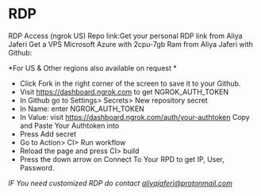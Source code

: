 # RDP
RDP Access (ngrok US) 
Repo link:Get your personal RDP link from Aliya Jaferi
Get a VPS Microsoft Azure with 2cpu-7gb Ram from Aliya Jaferi with Github:

*For US & Other regions  also available on request *

+ Click Fork in the right corner of the screen to save it to your Github.
+ Visit https://dashboard.ngrok.com to get NGROK_AUTH_TOKEN
+ In Github go to Settings> Secrets> New repository secret
+ In Name: enter NGROK_AUTH_TOKEN
+ In Value: visit https://dashboard.ngrok.com/auth/your-authtoken Copy and Paste Your Authtoken into
+ Press Add secret
+ Go to Action> CI> Run workflow
+ Reload the page and press CI> build
+ Press the down arrow on Connect To Your RPD to get IP, User, Password.

*IF You need customized RDP do contact aliyajaferi@protonmail.com* 
